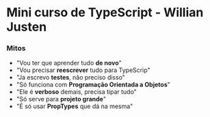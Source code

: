 # Mini curso de TypeScript - Willian Justen

### Mitos

- "Vou ter que aprender tudo **de novo**"
- "Vou precisar **reescrever** tudo para TypeScrip"
- "Ja escrevo **testes**, não preciso disso"
- "Só funciona com **Programação Orientada a Objetos**"
- "Ele é **verboso** demais, precisa tipar tudo"
- "Só serve para **projeto grande**"
- "É só usar **PropTypes** que dá na mesma"
